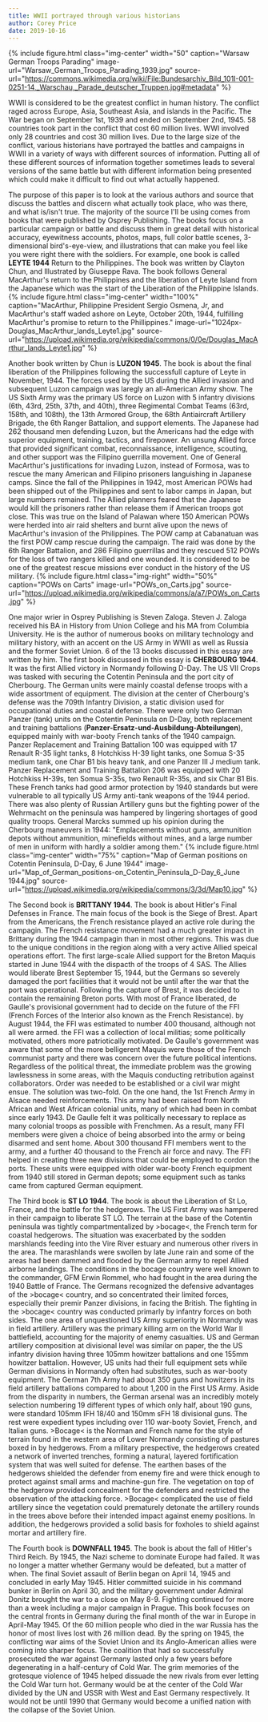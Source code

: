 ```yaml
---
title: WWII portrayed through various historians
author: Corey Price
date: 2019-10-16
---
```


{% include figure.html
  class="img-center"
  width="50"
  caption="Warsaw German Troops Parading"
  image-url="Warsaw_German_Troops_Parading_1939.jpg"
  source-url="https://commons.wikimedia.org/wiki/File:Bundesarchiv_Bild_101I-001-0251-14,_Warschau,_Parade_deutscher_Truppen.jpg#metadata"
%}

WWII is considered to be the greatest conflict in human history.  The conflict raged across Europe, Asia, Southeast Asia, and islands in the Pacific.  The War began on September 1st, 1939 and ended on September 2nd, 1945.  58 countries took part in the conflict that cost 60 million lives.  WWI involved only 28 countries and cost 30 million lives.  Due to the large size of the conflict, various historians have portrayed the battles and campaigns in WWII in a variety of ways with different sources of information. Putting all of these different sources of information together sometimes leads to several versions of the same battle but with different information being presented which could make it difficult to find out what actually happened.

The purpose of this paper is to look at the various authors and source that discuss the battles and discern what actually took place, who was there, and what is/isn't true.  The majority of the source I'll be using comes from books that were published by Osprey Publishing.  The books focus on a particular campaign or battle and discuss them in great detail with historical accuracy, eyewitness accounts, photos, maps, full color battle scenes, 3-dimensional bird's-eye-view, and illustrations that can make you feel like you were right there with the soldiers.  For example, one book is called __LEYTE 1944__ Return to the Philippines.  The book was written by Clayton Chun, and Illustrated by Giuseppe Rava.  The book follows General MacArthur's return to the Philippines and the liberation of Leyte Island from the Japanese which was the start of the Liberation of the Philippine Islands.
{% include figure.html
  class="img-center"
  width="100%"
  caption="MacArthur, Philippine President Sergio Osmena, Jr, and MacArthur's staff waded ashore on Leyte, October 20th, 1944, fulfilling MacArthur's promise to return to the Phillippines."
  image-url="1024px-Douglas_MacArthur_lands_Leyte1.jpg"
  source-url="https://upload.wikimedia.org/wikipedia/commons/0/0e/Douglas_MacArthur_lands_Leyte1.jpg"
%}

Another book written by Chun is __LUZON 1945__.  The book is about the final liberation of the Philippines following the successfull capture of Leyte in November, 1944.  The forces used by the US during the Allied invasion and subsequent Luzon campaign was laregly an all-American Army show.  The US Sixth Army was the primary US force on Luzon with 5 infantry divisions (6th, 43rd, 25th, 37th, and 40th), three Regimental Combat Teams (63rd, 158th, and 108th), the 13th Armored Group, the 68th Antiaircraft Artillery Brigade, the 6th Ranger Battalion, and support elements.  The Japanese had 262 thousand men defending Luzon, but the Americans had the edge with superior equipment, training, tactics, and firepower.  An unsung Allied force that provided significant combat, reconnaissance, intelligence, scouting, and other support was the Filipino guerrilla movement.  One of General MacArthur's justifications for invading Luzon, instead of Formosa, was to rescue the many American and Filipino prisoners languishing in Japanese camps.  Since the fall of the Philippines in 1942, most American POWs had been shipped out of the Philippines and sent to labor camps in Japan, but large numbers remained.  The Allied planners feared that the Japanese would kill the prisoners rather than release them if American troops got close.  This was true on the Island of Palawan where 150 American POWs were herded into air raid shelters and burnt alive upon the news of MacArthur's invasion of the Philippines.  The POW camp at Cabanatuan was the first POW camp rescue during the campaign.  The raid was done by the 6th Ranger Battalion, and 286 Filipino guerrillas and they rescued 512 POWs for the loss of two rangers killed and one wounded.  It is considered to be one of the greatest rescue missions ever conduct in the history of the US military.
{% include figure.html
  class="img-right"
  width="50%"
  caption="POWs on Carts"
  image-url="POWs_on_Carts.jpg"
  source-url="https://upload.wikimedia.org/wikipedia/commons/a/a7/POWs_on_Carts.jpg"
%}

One major wrier in Osprey Publishing is Steven Zaloga.  Steven J. Zaloga received his BA in History from Union College and his MA from Columbia University. He is the author of numerous books on military technology and military history, with an accent on the US Army in WWII as well as Russia and the former Soviet Union.  6 of the 13 books discussed in this essay are written by him.  The first book discussed in this essay is __CHERBOURG 1944__.  It was the first Allied victory in Normandy following D-Day.  The US VII Crops was tasked with securing the Cotentin Peninsula and the port city of Cherbourg.  The German units were mainly coastal defense troops with a wide assortment of equipment.  The division at the center of Cherbourg's defense was the 709th Infantry Division, a static division used for occupational duties and coastal defense.  There were only two German Panzer (tank) units on the Cotentin Peninsula on D-Day, both replacement and training battalions (__Panzer-Ersatz-und-Ausbildung-Abteilungen__), equipped mainly with war-booty French tanks of the 1940 campaign.  Panzer Replacement and Training Battalion 100 was equipped with 17 Renault R-35 light tanks, 8 Hotchkiss H-39 light tanks, one Somua S-35 medium tank, one Char B1 bis heavy tank, and one Panzer III J medium tank. Panzer Replacement and Training Battalion 206 was equipped with 20 Hotchkiss H-39s, ten Somua S-35s, two Renault R-35s, and six Char B1 Bis.  These French tanks had good armor protection by 1940 standards but were vulnerable to all typically US Army anti-tank weapons of the 1944 period.  There was also plenty of Russian Artillery guns but the fighting power of the Wehrmacht on the peninsula was hampered by lingering shortages of good quality troops.  General Marcks summed up his opinion during the Cherbourg maneuvers in 1944: "Emplacements without guns, ammunition depots without ammunition, minefields without mines, and a large number of men in uniform with hardly a soldier among them."
{% include figure.html
  class="img-center"
  width="75%"
  caption="Map of German positions on Cotentin Peninsula, D-Day, 6 June 1944"
  image-url="Map_of_German_positions-on_Cotentin_Peninsula_D-Day_6_June 1944.jpg"
  source-url="https://upload.wikimedia.org/wikipedia/commons/3/3d/Map10.jpg"
%}

The Second book is __BRITTANY 1944__.  The book is about Hitler's Final Defenses in France.  The main focus of the book is the Siege of Brest.  Apart from the Americans, the French resistance played an active role during the campagin.  The French resistance movement had a much greater impact in Brittany during the 1944 campagin than in most other regions.  This was due to the unique conditions in the region along with a very active Allied speical operations effort.  The first large-scale Allied support for the Breton Maquis started in June 1944 with the dispacth of the troops of 4 SAS.  The Allies would liberate Brest September 15, 1944, but the Germans so severely damaged the port facilities that it would not be until after the war that the port was operational.  Following the capture of Brest, it was decided to contain the remaining Breton ports.  With most of France liberated, de Gaulle's provisional government had to decide on the future of the FFI (French Forces of the Interior also known as the French Resistance).  by August 1944, the FFI was estimated to number 400 thousand, although not all were armed.  the FFI was a collection of local militias; some politically motivated, others more patriotically motivated.  De Gaulle's government was aware that some of the more belligerent Maquis were those of the French communist party and there was concern over the future political intentions.  Regardless of the political threat, the immediate problem was the growing lawlessness in some areas, with the Maquis conducting retribution against collaborators.  Order was needed to be established or a civil war might ensue.  The solution was two-fold.  On the one hand, the 1st French Army in Alsace needed reinforcements.  This army had been raised from North African and West African colonial units, many of which had been in combat since early 1943.  De Gaulle felt it was politically necessary to replace as many colonial troops as possible with Frenchmen.  As a result, many FFI members were given a choice of being absorbed into the army or being disarmed and sent home.  About 300 thousand FFI members went to the army, and a further 40 thousand to the French air force and navy.  The FFI helped in creating three new divisions that could be employed to cordon the ports.  These units were equipped with older war-booty French equipment from 1940 still stored in German depots; some equipment such as tanks came from captured German equipment.

The Third book is __ST LO 1944__.  The book is about the Liberation of St Lo, France, and the battle for the hedgerows.  The US First Army was hampered in their campaign to liberate ST LO.  The terrain at the base of the Cotentin peninsula was tightly compartmentalized by >bocage<, the French term for coastal hedgerows.  The situation was exacerbated by the sodden marshlands feeding into the Vire River estuary and numerous other rivers in the area.  The marashlands were swollen by late June rain and some of the areas had been dammed and flooded by the German army to repel Allied airborne landings.  The conditions in the bocage country were well known to the commander, GFM Erwin Rommel, who had fought in the area during the 1940 Battle of France.  The Germans recognized the defensive advantages of the >bocage< country, and so concentrated their limited forces, especially their premir Panzer divisions, in facing the British.  The fighting in the >bocage< country was conducted primarly by infantry forces on both sides.  The one area of unquestioned US Army superiority in Normandy was in field artillery.  Artillery was the primary killing arm on the World War II battlefield, accounting for the majority of enemy casualties.  US and German artillery composition at divisional level was similar on paper, the the US infantry division having three 105mm howitzer battalions and one 155mm howitzer battalion.  However, US units had their full equipment sets while German divisions in Normandy often had substitutes, such as war-booty equipment.  The German 7th Army had about 350 guns and howitzers in its field artillery battalions compared to about 1,200 in the First US Army.  Aside from the disparity in numbers, the German arsenal was an incredibly motely selection numbering 19 different types of which only half, about 190 guns, were standard 105mm IFH 18/40 and 150mm sFH 18 divisional guns.  The rest were expedient types including over 110 war-booty Soviet, French, and Italian guns.  >Bocage< is the Norman and French name for the style of terrain found in the western area of Lower Normandy consisting of pastures boxed in by hedgerows.  From a military prespective, the hedgerows created a network of inverted trenches, forming a natural, layered fortification system that was well suited for defense.  The earthen bases of the hedgerows shielded the defender from enemy fire and were thick enough to protect against small arms and machine-gun fire.  The vegetation on top of the hedgerow provided concealment for the defenders and restricted the observation of the attacking force. >Bocage< complicated the use of field artillery since the vegetation could prematurely detonate the artillery rounds in the trees above before their intended impact against enemy positions.  In addition, the hedgerows provided a solid basis for foxholes to shield against mortar and artillery fire.

The Fourth book is __DOWNFALL 1945__.  The book is about the fall of Hitler's Third Reich.  By 1945, the Nazi scheme to dominate Europe had failed.  It was no longer a matter whether Germany would be defeated, but a matter of when.  The final Soviet assault of Berlin began on April 14, 1945 and concluded in early May 1945.  Hitler committed suicide in his command bunker in Berlin on April 30, and the military government under Admiral Donitz brought the war to a close on May 8-9.  Fighting continued for more than a week including a major campaign in Prague.  This book focuses on the central fronts in Germany during the final month of the war in Europe in April-May 1945.  Of the 60 million people who died in the war Russia has the honor of most lives lost with 26 million dead.  By the spring on 1945, the conflicting war aims of the Soviet Union and its Anglo-American allies were coming into sharper focus.  The coalition that had so successfully prosecuted the war against Germany lasted only a few years before degenerating in a half-century of Cold War. The grim memories of the grotesque violence of 1945 helped dissuade the new rivals from ever letting the Cold War turn hot.  Germany would be at the center of the Cold War divided by the UN and USSR with West and East Germany respectively.  It would not be until 1990 that Germany would become a unified nation with the collapse of the Soviet Union.
